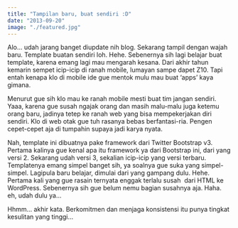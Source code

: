 ```yaml
---
title: "Tampilan baru, buat sendiri :D"
date: "2013-09-20"
image: "./featured.jpg"
---
```


Alo… udah jarang banget diupdate nih blog. Sekarang tampil dengan wajah baru. Template buatan sendiri loh. Hehe. Sebenernya sih lagi belajar buat template, karena emang lagi mau mengarah kesana. Dari akhir tahun kemarin sempet icip-icip di ranah mobile, lumayan sampe dapet Z10\. Tapi entah kenapa klo di mobile ide gue mentok mulu mau buat ‘apps’ kaya gimana.

Menurut gue sih klo mau ke ranah mobile mesti buat tim jangan sendiri. Yaaa, karena gue susah ngajak orang dan masih malu-malu juga ketemu orang baru, jadinya tetep ke ranah web yang bisa mempekerjakan diri sendiri. Klo di web otak gue tuh rasanya bebas berfantasi-ria. Pengen cepet-cepet aja di tumpahin supaya jadi karya nyata.

Nah, template ini dibuatnya pake framework dari Twitter Bootstrap v3\. Pertama kalinya gue kenal apa itu framework ya dari Bootstrap ini, dari yang versi 2\. Sekarang udah versi 3, sekalian icip-icip yang versi terbaru. Templatenya emang simpel banget sih, ya soalnya gue suka yang simpel-simpel. Lagipula baru belajar, dimulai dari yang gampang dulu. Hehe. Pertama kali yang gue rasain ternyata enggak terlalu susah  dari HTML ke WordPress. Sebenernya sih gue belum nemu bagian susahnya aja. Haha. eh, udah dulu ya…

Hhmm… akhir kata. Berkomitmen dan menjaga konsistensi itu punya tingkat kesulitan yang tinggi…